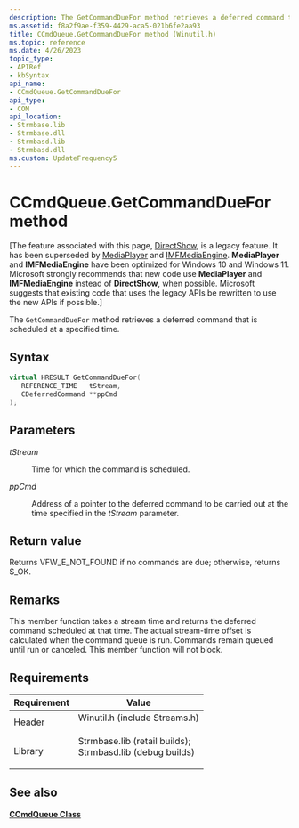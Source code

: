 ```yaml
---
description: The GetCommandDueFor method retrieves a deferred command that is scheduled at a specified time.
ms.assetid: f8a2f9ae-f359-4429-aca5-021b6fe2aa93
title: CCmdQueue.GetCommandDueFor method (Winutil.h)
ms.topic: reference
ms.date: 4/26/2023
topic_type: 
- APIRef
- kbSyntax
api_name: 
- CCmdQueue.GetCommandDueFor
api_type: 
- COM
api_location: 
- Strmbase.lib
- Strmbase.dll
- Strmbasd.lib
- Strmbasd.dll
ms.custom: UpdateFrequency5
---
```


# CCmdQueue.GetCommandDueFor method

\[The feature associated with this page, [DirectShow](/windows/win32/directshow/directshow), is a legacy feature. It has been superseded by [MediaPlayer](/uwp/api/Windows.Media.Playback.MediaPlayer) and [IMFMediaEngine](/windows/win32/api/mfmediaengine/nn-mfmediaengine-imfmediaengine). **MediaPlayer** and **IMFMediaEngine** have been optimized for Windows 10 and Windows 11. Microsoft strongly recommends that new code use **MediaPlayer** and **IMFMediaEngine** instead of **DirectShow**, when possible. Microsoft suggests that existing code that uses the legacy APIs be rewritten to use the new APIs if possible.\]

The `GetCommandDueFor` method retrieves a deferred command that is scheduled at a specified time.

## Syntax


```C++
virtual HRESULT GetCommandDueFor(
   REFERENCE_TIME   tStream,
   CDeferredCommand **ppCmd
);
```



## Parameters

<dl> <dt>

*tStream* 
</dt> <dd>

Time for which the command is scheduled.

</dd> <dt>

*ppCmd* 
</dt> <dd>

Address of a pointer to the deferred command to be carried out at the time specified in the *tStream* parameter.

</dd> </dl>

## Return value

Returns VFW\_E\_NOT\_FOUND if no commands are due; otherwise, returns S\_OK.

## Remarks

This member function takes a stream time and returns the deferred command scheduled at that time. The actual stream-time offset is calculated when the command queue is run. Commands remain queued until run or canceled. This member function will not block.

## Requirements



| Requirement | Value |
|--------------------|--------------------------------------------------------------------------------------------------------------------------------------------------------------------------------------------|
| Header<br/>  | <dl> <dt>Winutil.h (include Streams.h)</dt> </dl>                                                                                   |
| Library<br/> | <dl> <dt>Strmbase.lib (retail builds); </dt> <dt>Strmbasd.lib (debug builds)</dt> </dl> |



## See also

<dl> <dt>

[**CCmdQueue Class**](ccmdqueue.md)
</dt> </dl>

 

 




